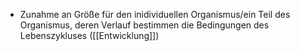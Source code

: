 - Zunahme an Größe für den inidividuellen Organismus/ein Teil des Organismus, deren Verlauf bestimmen die Bedingungen des Lebenszykluses ([[Entwicklung]])
